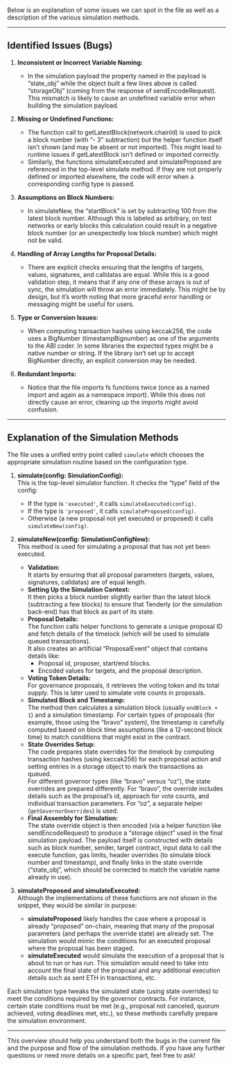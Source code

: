 Below is an explanation of some issues we can spot in the file as well as a description of the various simulation methods.

---

## Identified Issues (Bugs)

1. **Inconsistent or Incorrect Variable Naming:**
    - In the simulation payload the property named in the payload is “state_obj” while the object built a few lines above is called “storageObj” (coming from the response of sendEncodeRequest). This mismatch is likely to cause an undefined variable error when building the simulation payload.

2. **Missing or Undefined Functions:**
    - The function call to getLatestBlock(network.chainId) is used to pick a block number (with “- 3” subtraction) but the helper function itself isn’t shown (and may be absent or not imported). This might lead to runtime issues if getLatestBlock isn’t defined or imported correctly.
    - Similarly, the functions simulateExecuted and simulateProposed are referenced in the top-level simulate method. If they are not properly defined or imported elsewhere, the code will error when a corresponding config type is passed.

3. **Assumptions on Block Numbers:**
    - In simulateNew, the “startBlock” is set by subtracting 100 from the latest block number. Although this is labeled as arbitrary, on test networks or early blocks this calculation could result in a negative block number (or an unexpectedly low block number) which might not be valid.

4. **Handling of Array Lengths for Proposal Details:**
    - There are explicit checks ensuring that the lengths of targets, values, signatures, and calldatas are equal. While this is a good validation step, it means that if any one of these arrays is out of sync, the simulation will throw an error immediately. This might be by design, but it’s worth noting that more graceful error handling or messaging might be useful for users.

5. **Type or Conversion Issues:**
    - When computing transaction hashes using keccak256, the code uses a BigNumber (timestampBignumber) as one of the arguments to the ABI coder. In some libraries the expected types might be a native number or string. If the library isn’t set up to accept BigNumber directly, an explicit conversion may be needed.

6. **Redundant Imports:**
    - Notice that the file imports fs functions twice (once as a named import and again as a namespace import). While this does not directly cause an error, cleaning up the imports might avoid confusion.

---

## Explanation of the Simulation Methods

The file uses a unified entry point called `simulate` which chooses the appropriate simulation routine based on the configuration type.

1. **simulate(config: SimulationConfig):**  
   This is the top-level simulator function. It checks the “type” field of the config:
    - If the type is `'executed'`, it calls `simulateExecuted(config)`.
    - If the type is `'proposed'`, it calls `simulateProposed(config)`.
    - Otherwise (a new proposal not yet executed or proposed) it calls `simulateNew(config)`.

2. **simulateNew(config: SimulationConfigNew):**  
   This method is used for simulating a proposal that has not yet been executed.
    - **Validation:**  
      It starts by ensuring that all proposal parameters (targets, values, signatures, calldatas) are of equal length.
    - **Setting Up the Simulation Context:**  
      It then picks a block number slightly earlier than the latest block (subtracting a few blocks) to ensure that Tenderly (or the simulation back-end) has that block as part of its state.
    - **Proposal Details:**  
      The function calls helper functions to generate a unique proposal ID and fetch details of the timelock (which will be used to simulate queued transactions).  
      It also creates an artificial “ProposalEvent” object that contains details like:
        - Proposal id, proposer, start/end blocks.
        - Encoded values for targets, and the proposal description.
    - **Voting Token Details:**  
      For governance proposals, it retrieves the voting token and its total supply. This is later used to simulate vote counts in proposals.
    - **Simulated Block and Timestamp:**  
      The method then calculates a simulation block (usually `endBlock + 1`) and a simulation timestamp. For certain types of proposals (for example, those using the “bravo” system), the timestamp is carefully computed based on block time assumptions (like a 12-second block time) to match conditions that might exist in the contract.
    - **State Overrides Setup:**  
      The code prepares state overrides for the timelock by computing transaction hashes (using keccak256) for each proposal action and setting entries in a storage object to mark the transactions as queued.  
      For different governor types (like “bravo” versus “oz”), the state overrides are prepared differently. For “bravo”, the override includes details such as the proposal’s id, approach for vote counts, and individual transaction parameters. For “oz”, a separate helper (`getGovernorOverrides`) is used.
    - **Final Assembly for Simulation:**  
      The state override object is then encoded (via a helper function like sendEncodeRequest) to produce a “storage object” used in the final simulation payload. The payload itself is constructed with details such as block number, sender, target contract, input data to call the execute function, gas limits, header overrides (to simulate block number and timestamp), and finally links in the state override (“state_obj”, which should be corrected to match the variable name already in use).

3. **simulateProposed and simulateExecuted:**  
   Although the implementations of these functions are not shown in the snippet, they would be similar in purpose:
    - **simulateProposed** likely handles the case where a proposal is already “proposed” on-chain, meaning that many of the proposal parameters (and perhaps the override state) are already set. The simulation would mimic the conditions for an executed proposal where the proposal has been staged.
    - **simulateExecuted** would simulate the execution of a proposal that is about to run or has run. This simulation would need to take into account the final state of the proposal and any additional execution details such as sent ETH in transactions, etc.

Each simulation type tweaks the simulated state (using state overrides) to meet the conditions required by the governor contracts. For instance, certain state conditions must be met (e.g., proposal not canceled, quorum achieved, voting deadlines met, etc.), so these methods carefully prepare the simulation environment.

---

This overview should help you understand both the bugs in the current file and the purpose and flow of the simulation methods. If you have any further questions or need more details on a specific part, feel free to ask!

